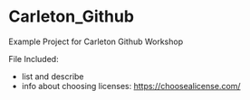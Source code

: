 # Carleton_Github
Example Project for Carleton Github Workshop

File Included:
- list and describe
- info about choosing licenses: https://choosealicense.com/
